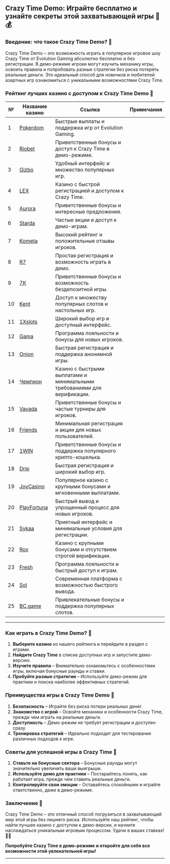 ## Crazy Time Demo: Играйте бесплатно и узнайте секреты этой захватывающей игры 🎡💰

### Введение: что такое Crazy Time Demo? 🎯

Crazy Time Demo – это возможность играть в популярное игровое шоу Crazy Time от Evolution Gaming абсолютно бесплатно и без регистрации. В демо-режиме игроки могут изучить механику игры, освоить правила и попробовать разные стратегии без риска потерять реальные деньги. Это идеальный способ для новичков и любителей азартных игр ознакомиться с уникальными возможностями Crazy Time.

### Рейтинг лучших казино с доступом к Crazy Time Demo 🏅

| №  | Название казино | Ссылка                                       | Примечания                                |
|----|----------------|---------------------------------------------|------------------------------------------|
| 1  | [Pokerdom](https://brandplay.link/4k77v2yx) | Быстрые выплаты и поддержка игр от Evolution Gaming. |
| 2  | [Riobet](https://brandplay.link/7xBLTPyj) | Приветственные бонусы и доступ к Crazy Time в демо-режиме. |
| 3  | [Gizbo](https://brandplay.link/bprXw4YV) | Удобный интерфейс и множество популярных игр. |
| 4  | [LEX](https://brandplay.link/zW4hdDFV) | Казино с быстрой регистрацией и доступом к Crazy Time. |
| 5  | [Aurora](https://10trafic-stat2.com/click/668546556bcc6313411604bd/6766/13032/subaccount) | Приветственные бонусы и интересные предложения. |
| 6  | [Starda](https://brandplay.link/fB7xwRFL) | Частые акции и доступ к демо-играм. |
| 7  | [Kometa](https://brandplay.link/8ZymQJV8) | Высокий рейтинг и положительные отзывы игроков. |
| 8  | [R7](https://brandplay.link/bMd3Yjsw) | Простая регистрация и возможность играть в демо. |
| 9  | [7K](https://brandplay.link/BvQyFShp) | Приветственные бонусы и возможность бездепозитной игры. |
| 10 | [Kent](https://brandplay.link/Fv2WP3js) | Доступ к множеству популярных слотов и настольных игр. |
| 11 | [1Xslots](https://brandplay.link/hSB1khtr) | Широкий выбор игр и доступный интерфейс. |
| 12 | [Gama](https://brandplay.link/j6NMKsDz) | Программа лояльности и бонусы для новых игроков. |
| 13 | [Onion](https://brandplay.link/zBGRVpQ9) | Быстрая регистрация и поддержка анонимной игры. |
| 14 | [Чемпион](https://temon-gter.cfd/go/lRq?p80412p304504pcc44t17455) | Казино с быстрыми выплатами и минимальными требованиями для верификации. |
| 15 | [Vavada](https://vavadapartner.pro/?promo=ea5c9275-6854-4505-94fc-95ab18221945-linkb2) | Приветственные бонусы и частые турниры для игроков. |
| 16 | [Friends](https://gofriends.vc/linkb2) | Минимальная регистрация и акции для новых пользователей. |
| 17 | [1WIN](https://brandplay.link/smXVpBbG) | Приветственные бонусы и поддержка популярного крипто-кошелька. |
| 18 | [Drip](https://drp-ircp01.com/c07e6a3db) | Быстрая регистрация и широкий выбор игр. |
| 19 | [JoyCasino](https://rpc30.call2me.pro/?/ru/registration?apkpop=0&partner=p24970p3291217pc98f) | Популярное казино с крупными бонусами и мгновенными выплатами. |
| 20 | [PlayFortuna](https://fortunapromo.net/alt/playfortuna/registration?0dc4a9362a71feb7e3f165fb8e766f70) | Быстрый вывод и упрощенный процесс для новых игроков. |
| 21 | [Sykaa](https://s-two-way.com/?source=linkb2&pid=30697) | Приятный интерфейс и минимальные условия для регистрации. |
| 22 | [Rox](https://rox-pvwfpjgcxe.com/cb1ee18a5) | Казино с крупными бонусами и отсутствием строгой верификации. |
| 23 | [Fresh](https://fresh-eumwkxwao.com/c3f7b485d) | Программа лояльности и быстрый доступ к играм. |
| 24 | [Sol](https://sol-mmtdzfbaco.com/cb2415bca) | Современная платформа с возможностью быстрого вывода. |
| 25 | [BC.game](https://partnerbcgame.com/dcc53d441) | Привлекательные бонусы и поддержка популярных слотов. |

---

### Как играть в Crazy Time Demo? 🎲

1. **Выберите казино** из нашего рейтинга и перейдите в раздел с играми.
2. **Найдите Crazy Time** в списке доступных игр и запустите демо-версию.
3. **Изучите правила** – Внимательно ознакомьтесь с особенностями игры, включая бонусные раунды и ставки.
4. **Пробуйте разные стратегии** – Используйте демо-режим для практики и поиска наиболее эффективных стратегий.

### Преимущества игры в Crazy Time Demo 🎉

1. **Безопасность** – Играйте без риска потери реальных денег.
2. **Знакомство с игрой** – Освойте механики и особенности Crazy Time, прежде чем играть на реальные деньги.
3. **Доступность** – Демо-режим не требует регистрации и доступен сразу.
4. **Тренировка стратегий** – Идеально подходит для тестирования различных подходов к игре.

### Советы для успешной игры в Crazy Time 🎯

1. **Ставьте на бонусные сектора** – Бонусные раунды могут значительно увеличить ваши выигрыши.
2. **Используйте демо для практики** – Постарайтесь понять, как работает игра, прежде чем ставить реальные деньги.
3. **Контролируйте свои эмоции** – Оставайтесь спокойными и играйте ответственно, даже в демо-режиме.

### Заключение 📝

Crazy Time Demo – это отличный способ погрузиться в захватывающий мир этой игры без лишнего риска. Используйте наш рейтинг, чтобы найти лучшее казино с доступом к демо-версии, и начните наслаждаться уникальным игровым процессом. Удачи в ваших ставках! 🎰💵

**Попробуйте Crazy Time в демо-режиме и откройте для себя все возможности этой увлекательной игры!**

---
